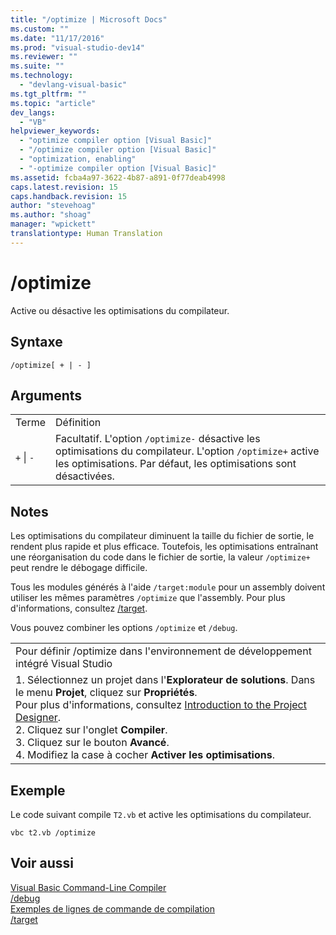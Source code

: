 ```yaml
---
title: "/optimize | Microsoft Docs"
ms.custom: ""
ms.date: "11/17/2016"
ms.prod: "visual-studio-dev14"
ms.reviewer: ""
ms.suite: ""
ms.technology: 
  - "devlang-visual-basic"
ms.tgt_pltfrm: ""
ms.topic: "article"
dev_langs: 
  - "VB"
helpviewer_keywords: 
  - "optimize compiler option [Visual Basic]"
  - "/optimize compiler option [Visual Basic]"
  - "optimization, enabling"
  - "-optimize compiler option [Visual Basic]"
ms.assetid: fcba4a97-3622-4b87-a891-0f77deab4998
caps.latest.revision: 15
caps.handback.revision: 15
author: "stevehoag"
ms.author: "shoag"
manager: "wpickett"
translationtype: Human Translation
---
```

# /optimize
Active ou désactive les optimisations du compilateur.  
  
## Syntaxe  
  
```  
/optimize[ + | - ]  
```  
  
## Arguments  
  
|||  
|-|-|  
|Terme|Définition|  
|`+`  &#124; `-`|Facultatif.  L'option `/optimize-` désactive les optimisations du compilateur.  L'option `/optimize+` active les optimisations.  Par défaut, les optimisations sont désactivées.|  
  
## Notes  
 Les optimisations du compilateur diminuent la taille du fichier de sortie, le rendent plus rapide et plus efficace.  Toutefois, les optimisations entraînant une réorganisation du code dans le fichier de sortie, la valeur `/optimize+` peut rendre le débogage difficile.  
  
 Tous les modules générés à l'aide `/target:module` pour un assembly doivent utiliser les mêmes paramètres `/optimize` que l'assembly.  Pour plus d'informations, consultez [\/target](../../../visual-basic/reference/command-line-compiler/target.md).  
  
 Vous pouvez combiner les options `/optimize` et `/debug`.  
  
||  
|-|  
|Pour définir \/optimize dans l'environnement de développement intégré Visual Studio|  
|1.  Sélectionnez un projet dans l'**Explorateur de solutions**.  Dans le menu **Projet**, cliquez sur **Propriétés**.<br />     Pour plus d'informations, consultez [Introduction to the Project Designer](http://msdn.microsoft.com/fr-fr/898dd854-c98d-430c-ba1b-a913ce3c73d7).<br />2.  Cliquez sur l'onglet **Compiler**.<br />3.  Cliquez sur le bouton **Avancé**.<br />4.  Modifiez la case à cocher **Activer les optimisations**.|  
  
## Exemple  
 Le code suivant compile `T2.vb` et active les optimisations du compilateur.  
  
```  
vbc t2.vb /optimize  
```  
  
## Voir aussi  
 [Visual Basic Command\-Line Compiler](../../../visual-basic/reference/command-line-compiler/index.md)   
 [\/debug](../../../visual-basic/reference/command-line-compiler/debug.md)   
 [Exemples de lignes de commande de compilation](../../../visual-basic/reference/command-line-compiler/sample-compilation-command-lines.md)   
 [\/target](../../../visual-basic/reference/command-line-compiler/target.md)